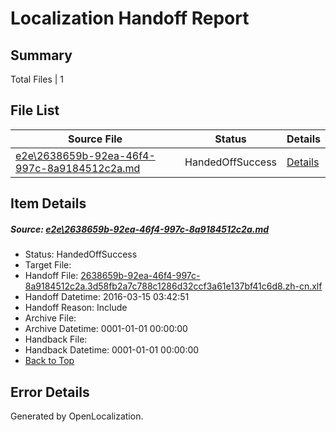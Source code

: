 # <a name='report-top'></a> Localization Handoff Report

## Summary
 Total Files | 1

## File List
 Source File | Status | Details 
 ----------- | ------ | ------- 
 [e2e\2638659b-92ea-46f4-997c-8a9184512c2a.md](https://github.com/OpenLocalizationTest/oltest/blob/41e7c4133cdacff0be19e89309a2212036f0d351/e2e/2638659b-92ea-46f4-997c-8a9184512c2a.md) | HandedOffSuccess | [Details](#717f3ec02a3f85ecf9ca52810460ab84a0d6cd112)

## Item Details
##### <a name='717f3ec02a3f85ecf9ca52810460ab84a0d6cd112'></a> Source: [e2e\2638659b-92ea-46f4-997c-8a9184512c2a.md](https://github.com/OpenLocalizationTest/oltest/blob/41e7c4133cdacff0be19e89309a2212036f0d351/e2e/2638659b-92ea-46f4-997c-8a9184512c2a.md)
* Status: HandedOffSuccess
* Target File: 
* Handoff File: [2638659b-92ea-46f4-997c-8a9184512c2a.3d58fb2a7c788c1286d32ccf3a61e137bf41c6d8.zh-cn.xlf](https://github.com/OpenLocalizationTestOrg/olhandoff/blob/73b7ebd8f89d9a9ff60e6c95d0bf71f6885ca3bb/ol-handoff/OpenLocalizationTestOrg/oltest.zh-cn/yuwzho/ht/2638659b-92ea-46f4-997c-8a9184512c2a.3d58fb2a7c788c1286d32ccf3a61e137bf41c6d8.zh-cn.xlf)
* Handoff Datetime: 2016-03-15 03:42:51
* Handoff Reason: Include
* Archive File: 
* Archive Datetime: 0001-01-01 00:00:00
* Handback File: 
* Handback Datetime: 0001-01-01 00:00:00
* [Back to Top](#report-top)


## Error Details

Generated by OpenLocalization.
